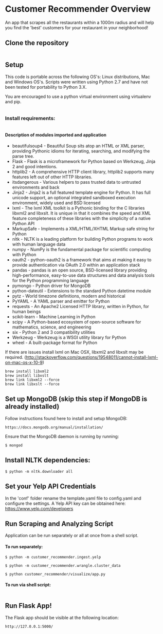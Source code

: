 # Customer Recommender Overview

An app that scrapes all the restaurants within a 1000m radius and will help you find the 'best' customers for your restaurant in your neighborhood!

## Clone the repository

```$ git clone https://github.com/jkeung/Customer_Recommender.git
```

## Setup

This code is portable across the following OS's: Linux distributions, Mac and Windows OS's. Scripts were written using Python 2.7 and have not been tested for portability to Python 3.X.

You are encouraged to use a python virtual environment using virtualenv and pip. 

```$ virtualenv venv
```

### Install requirements:

```$ pip install -r requirements.txt
```

#### Description of modules imported and application

* beautifulsoup4 - Beautiful Soup sits atop an HTML or XML parser, providing Pythonic idioms for iterating, searching, and modifying the parse tree.
* Flask - Flask is a microframework for Python based on Werkzeug, Jinja 2 and good intentions.
* httplib2 - A comprehensive HTTP client library, httplib2 supports many features left out of other HTTP libraries.
* itsdangerous - Various helpers to pass trusted data to untrusted environments and back
* Jinja2 - Jinja2 is a full featured template engine for Python. It has full unicode support, an optional integrated sandboxed execution environment, widely used and BSD licensed
* lxml - The lxml XML toolkit is a Pythonic binding for the C libraries libxml2 and libxslt. It is unique in that it combines the speed and XML feature completeness of these libraries with the simplicity of a native Python API
* MarkupSafe - Implements a XML/HTML/XHTML Markup safe string for Python
* nltk - NLTK is a leading platform for building Python programs to work with human language data
* numpy - NumPy is the fundamental package for scientific computing with Python
* oauth2 - python-oauth2 is a framework that aims at making it easy to provide authentication via OAuth 2.0 within an application stack
* pandas - pandas is an open source, BSD-licensed library providing high-performance, easy-to-use data structures and data analysis tools for the Python programming language
* pymongo - Python driver for MongoDB
* python-dateutil - Extensions to the standard Python datetime module
* pytz - World timezone definitions, modern and historical
* PyYAML - A YAML parser and emitter for Python
* requests - An Apache2 Licensed HTTP library, written in Python, for human beings
* scikit-learn - Machine Learning in Python
* scipy - A Python-based ecosystem of open-source software for mathematics, science, and engineering
* six - Python 2 and 3 compatibility utilities
* Werkzeug - Werkzeug is a WSGI utility library for Python
* wheel - A built-package format for Python

If there are issues install lxml on Mac OSX, libxml2 and libxslt may be required. (http://stackoverflow.com/questions/19548011/cannot-install-lxml-on-mac-os-x-10-9)

```
brew install libxml2
brew install libxslt
brew link libxml2 --force
brew link libxslt --force
```

## Set up MongoDB (skip this step if MongoDB is already installed)

Follow instructions found here to install and setup MongoDB:
	
```
https://docs.mongodb.org/manual/installation/
```

Ensure that the MongoDB daemon is running by running: 

```
$ mongod
```

## Install NLTK dependencies:

```
$ python -m nltk.downloader all
```

## Set your Yelp API Credentials

In the 'conf' folder rename the template.yaml file to config.yaml and configure the settings. A Yelp API key can be obtained here: https://www.yelp.com/developers

## Run Scraping and Analyzing Script

Application can be run separately or all at once from a shell script.

#### To run separately:

```
$ python -m customer_recommender.ingest.yelp

$ python -m customer_recommender.wrangle.cluster_data

$ python customer_recommender/visualize/app.py 
```

#### To run via shell script:

```$ source bin/customer_recommender.sh
```


## Run Flask App!

The Flask app should be visible at the following location: 

```
http://127.0.0.1:5000/
```

